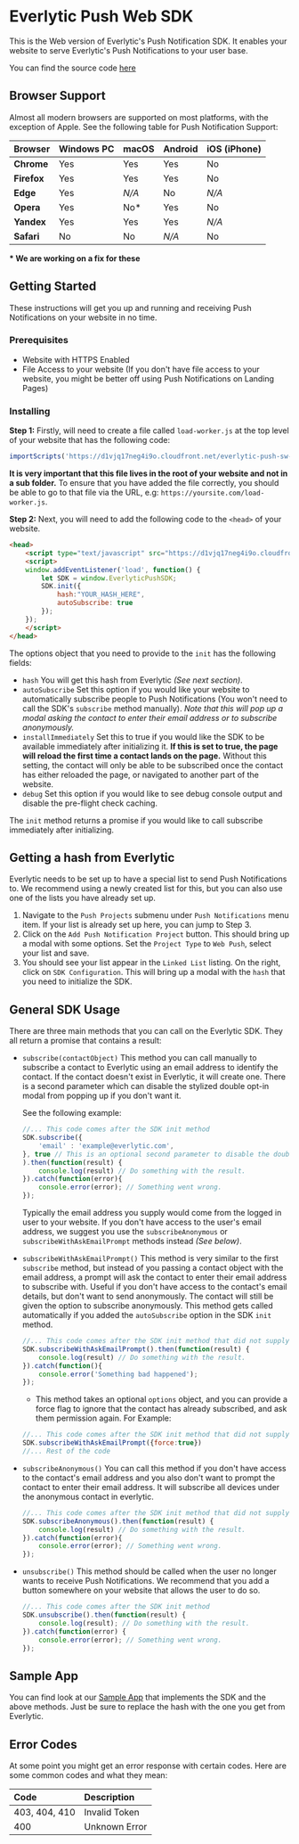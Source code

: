 # Everlytic Push Web SDK
This is the Web version of Everlytic's Push Notification SDK. It enables your website to serve Everlytic's Push Notifications to your user base.

You can find the source code [here](https://github.com/everlytic/push-notifications-sdk-web) 

## Browser Support
Almost all modern browsers are supported on most platforms, with the exception of Apple. See the following table for Push Notification Support:

| Browser     | Windows PC | macOS | Android | iOS (iPhone) |
|:------------|:-----------|:------|:--------|:-------------|
| **Chrome**  | Yes        | Yes   | Yes     | No           |
| **Firefox** | Yes        | Yes   | Yes     | No           |
| **Edge**    | Yes        | *N/A* | No      | *N/A*        |
| **Opera**   | Yes        | No*   | Yes     | No           |
| **Yandex**  | Yes        | Yes   | Yes     | *N/A*        |
| **Safari**  | No         | No    | *N/A*   | No           |

**\* We are working on a fix for these**

## Getting Started
These instructions will get you up and running and receiving Push Notifications on your website in no time.

### Prerequisites
- Website with HTTPS Enabled
- File Access to your website (If you don't have file access to your website, you might be better off using Push Notifications on Landing Pages)

### Installing
**Step 1:** Firstly, will need to create a file called `load-worker.js` at the top level of your website that has the following code:
```javascript
importScripts('https://d1vjq17neg4i9o.cloudfront.net/everlytic-push-sw-0.0.1.min.js');
``` 
**It is very important that this file lives in the root of your website and not in a sub folder.**
To ensure that you have added the file correctly, you should be able to go to that file via the URL, e.g: ``https://yoursite.com/load-worker.js``. 

**Step 2:** Next, you will need to add the following code to the `<head>` of your website.
```html
<head>
    <script type="text/javascript" src="https://d1vjq17neg4i9o.cloudfront.net/everlytic-push-sdk-0.0.1.min.js" async=""></script>
    <script>
    window.addEventListener('load', function() {
        let SDK = window.EverlyticPushSDK;
        SDK.init({
            hash:"YOUR_HASH_HERE",
            autoSubscribe: true
        });
    });
    </script>
</head>
``` 
The options object that you need to provide to the `init` has the following fields:

- `hash` You will get this hash from Everlytic _(See next section)_.
- `autoSubscribe` Set this option if you would like your website to automatically subscribe people to Push Notifications (You won't need to call the SDK's `subscribe` method manually). _Note that this will pop up a modal asking the contact to enter their email address or to subscribe anonymously._
- `installImmediately` Set this to true if you would like the SDK to be available immediately after initializing it. **If this is set to true, the page will reload the first time a contact lands on the page.** Without this setting, the contact will only be able to be subscribed once the contact has either reloaded the page, or navigated to another part of the website.
- `debug` Set this option if you would like to see debug console output and disable the pre-flight check caching.  

The `init` method returns a promise if you would like to call subscribe immediately after initializing. 

## Getting a hash from Everlytic
Everlytic needs to be set up to have a special list to send Push Notifications to. We recommend using a newly created list for this, but you can also use one of the lists you have already set up.
1. Navigate to the `Push Projects` submenu under `Push Notifications` menu item. If your list is already set up here, you can jump to Step 3.
2. Click on the `Add Push Notification Project` button. This should bring up a modal with some options. Set the `Project Type` to `Web Push`, select your list and save.
3. You should see your list appear in the `Linked List` listing. On the right, click on `SDK Configuration`. This will bring up a modal with the `hash` that you need to initialize the SDK.

## General SDK Usage
There are three main methods that you can call on the Everlytic SDK. They all return a promise that contains a result:
- `subscribe(contactObject)` This method you can call manually to subscribe a contact to Everlytic using an email address to identify the contact. If the contact doesn't exist in Everlytic, it will create one. There is a second parameter which can disable the stylized double opt-in modal from popping up if you don't want it.

    See the following example:
    ```javascript
    //... This code comes after the SDK init method
    SDK.subscribe({
        'email' : 'example@everlytic.com',
    }, true // This is an optional second parameter to disable the double opt-in modal from popping up. 
    ).then(function(result) {
        console.log(result) // Do something with the result.
    }).catch(function(error){
        console.error(error); // Something went wrong.      
    });
    ``` 
    Typically the email address you supply would come from the logged in user to your website. If you don't have access to the user's email address, we suggest you use the `subscribeAnonymous` or `subscribeWithAskEmailPrompt` methods instead _(See below)_.
    
    
    
- `subscribeWithAskEmailPrompt()` This method is very similar to the first `subscribe` method, but instead of you passing a contact object with the email address, a prompt will ask the contact to enter their email address to subscribe with. Useful if you don't have access to the contact's email details, but don't want to send anonymously. The contact will still be given the option to subscribe anonymously. This method gets called automatically if you added the `autoSubscribe` option in the SDK `init` method.
    ```javascript
    //... This code comes after the SDK init method that did not supply the autoSubscribe option
    SDK.subscribeWithAskEmailPrompt().then(function(result) {
        console.log(result) // Do something with the result.
    }).catch(function(){
        console.error('Something bad happened');      
    });
    ```
    
    - This method takes an optional `options` object, and you can provide a force flag to ignore that the contact has already subscribed, and ask them permission again. For Example:
    
     ```javascript
    //... This code comes after the SDK init method that did not supply the autoSubscribe option
    SDK.subscribeWithAskEmailPrompt({force:true}) 
    //... Rest of the code
    ```

    
- `subscribeAnonymous()` You can call this method if you don't have access to the contact's email address and you also don't want to prompt the contact to enter their email address. It will subscribe all devices under the anonymous contact in everlytic.
    ```javascript
    //... This code comes after the SDK init method that did not supply the autoSubscribe option
    SDK.subscribeAnonymous().then(function(result) {
        console.log(result) // Do something with the result.
    }).catch(function(error){
        console.error(error); // Something went wrong.      
    });
    ```
    
     
- `unsubscribe()` This method should be called when the user no longer wants to receive Push Notifications. We recommend that you add a button somewhere on your website that allows the user to do so. 
    ```javascript
    //... This code comes after the SDK init method
    SDK.unsubscribe().then(function(result) {
        console.log(result); // Do something with the result.
    }).catch(function(error) {
        console.error(error); // Something went wrong.      
    });
    ``` 
    

## Sample App
You can find look at our [Sample App](https://github.com/everlytic/push-notifications-web-sample-app) that implements the SDK and the above methods. Just be sure to replace the hash with the one you get from Everlytic.

## Error Codes
At some point you might get an error response with certain codes. Here are some common codes and what they mean:

| Code          | Description   |
|:--------------|:--------------|
| 403, 404, 410 | Invalid Token |
| 400           | Unknown Error |
